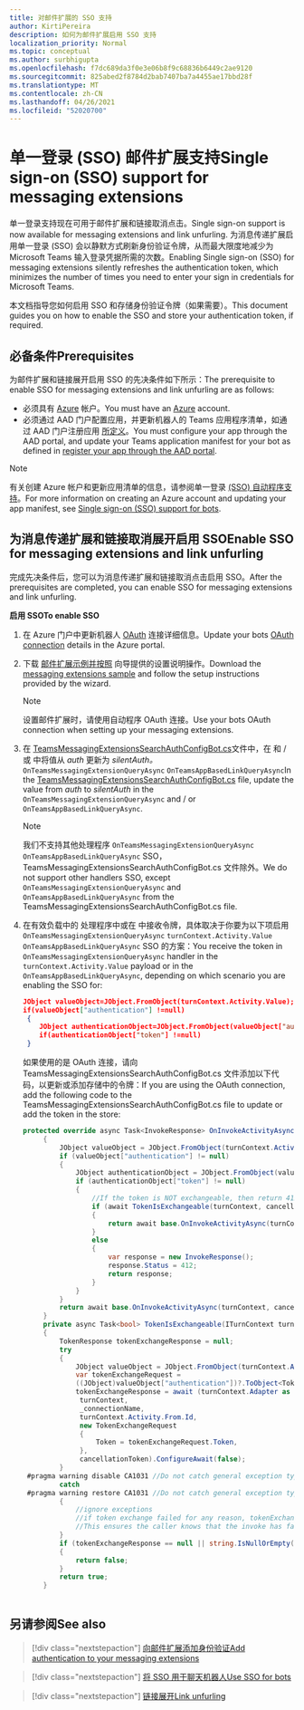 ```yaml
---
title: 对邮件扩展的 SSO 支持
author: KirtiPereira
description: 如何为邮件扩展启用 SSO 支持
localization_priority: Normal
ms.topic: conceptual
ms.author: surbhigupta
ms.openlocfilehash: f7dc689da3f0e3e06b8f9c68836b6449c2ae9120
ms.sourcegitcommit: 825abed2f8784d2bab7407ba7a4455ae17bbd28f
ms.translationtype: MT
ms.contentlocale: zh-CN
ms.lasthandoff: 04/26/2021
ms.locfileid: "52020700"
---
```

# <a name="single-sign-on-sso-support-for-messaging-extensions"></a><span data-ttu-id="f75f2-103">单一登录 (SSO) 邮件扩展支持</span><span class="sxs-lookup"><span data-stu-id="f75f2-103">Single sign-on (SSO) support for messaging extensions</span></span>
 
<span data-ttu-id="f75f2-104">单一登录支持现在可用于邮件扩展和链接取消点击。</span><span class="sxs-lookup"><span data-stu-id="f75f2-104">Single sign-on support is now available for messaging extensions and link unfurling.</span></span> <span data-ttu-id="f75f2-105">为消息传递扩展启用单一登录 (SSO) 会以静默方式刷新身份验证令牌，从而最大限度地减少为 Microsoft Teams 输入登录凭据所需的次数。</span><span class="sxs-lookup"><span data-stu-id="f75f2-105">Enabling Single sign-on (SSO) for messaging extensions silently refreshes the authentication token, which minimizes the number of times you need to enter your sign in credentials for Microsoft Teams.</span></span>

<span data-ttu-id="f75f2-106">本文档指导您如何启用 SSO 和存储身份验证令牌（如果需要）。</span><span class="sxs-lookup"><span data-stu-id="f75f2-106">This document guides you on how to enable the SSO and store your authentication token, if required.</span></span>

## <a name="prerequisites"></a><span data-ttu-id="f75f2-107">必备条件</span><span class="sxs-lookup"><span data-stu-id="f75f2-107">Prerequisites</span></span>

<span data-ttu-id="f75f2-108">为邮件扩展和链接展开启用 SSO 的先决条件如下所示：</span><span class="sxs-lookup"><span data-stu-id="f75f2-108">The prerequisite to enable SSO for messaging extensions and link unfurling are as follows:</span></span>
* <span data-ttu-id="f75f2-109">必须具有 [Azure](https://azure.microsoft.com/en-us/free/) 帐户。</span><span class="sxs-lookup"><span data-stu-id="f75f2-109">You must have an [Azure](https://azure.microsoft.com/en-us/free/) account.</span></span>
* <span data-ttu-id="f75f2-110">必须通过 AAD 门户配置应用，并更新机器人的 Teams 应用程序清单，如通过 AAD 门户注册应用 [所定义](../../bots/how-to/authentication/auth-aad-sso-bots.md#register-your-app-through-the-aad-portal)。</span><span class="sxs-lookup"><span data-stu-id="f75f2-110">You must configure your app through the AAD portal, and update your Teams application manifest for your bot as defined in [register your app through the AAD portal](../../bots/how-to/authentication/auth-aad-sso-bots.md#register-your-app-through-the-aad-portal).</span></span>

> [!NOTE]
> <span data-ttu-id="f75f2-111">有关创建 Azure 帐户和更新应用清单的信息，请参阅单一登录 [ (SSO) 自动程序支持](../../bots/how-to/authentication/auth-aad-sso-bots.md)。</span><span class="sxs-lookup"><span data-stu-id="f75f2-111">For more information on creating an Azure account and updating your app manifest, see [Single sign-on (SSO) support for bots](../../bots/how-to/authentication/auth-aad-sso-bots.md).</span></span>

## <a name="enable-sso-for-messaging-extensions-and-link-unfurling"></a><span data-ttu-id="f75f2-112">为消息传递扩展和链接取消展开启用 SSO</span><span class="sxs-lookup"><span data-stu-id="f75f2-112">Enable SSO for messaging extensions and link unfurling</span></span>

<span data-ttu-id="f75f2-113">完成先决条件后，您可以为消息传递扩展和链接取消点击启用 SSO。</span><span class="sxs-lookup"><span data-stu-id="f75f2-113">After the prerequisites are completed, you can enable SSO for messaging extensions and link unfurling.</span></span>

<span data-ttu-id="f75f2-114">**启用 SSO**</span><span class="sxs-lookup"><span data-stu-id="f75f2-114">**To enable SSO**</span></span>
1. <span data-ttu-id="f75f2-115">在 Azure 门户中更新机器人 [OAuth](../../bots/how-to/authentication/auth-aad-sso-bots.md#update-the-azure-portal-with-the-oauth-connection) 连接详细信息。</span><span class="sxs-lookup"><span data-stu-id="f75f2-115">Update your bots [OAuth connection](../../bots/how-to/authentication/auth-aad-sso-bots.md#update-the-azure-portal-with-the-oauth-connection) details in the Azure portal.</span></span>
2. <span data-ttu-id="f75f2-116">下载 [邮件扩展示例并按照](https://github.com/microsoft/BotBuilder-Samples/tree/main/samples/csharp_dotnetcore/52.teams-messaging-extensions-search-auth-config) 向导提供的设置说明操作。</span><span class="sxs-lookup"><span data-stu-id="f75f2-116">Download the [messaging extensions sample](https://github.com/microsoft/BotBuilder-Samples/tree/main/samples/csharp_dotnetcore/52.teams-messaging-extensions-search-auth-config) and follow the setup instructions provided by the wizard.</span></span>
   > [!NOTE]
   > <span data-ttu-id="f75f2-117">设置邮件扩展时，请使用自动程序 OAuth 连接。</span><span class="sxs-lookup"><span data-stu-id="f75f2-117">Use your bots OAuth connection when setting up your messaging extensions.</span></span>
3. <span data-ttu-id="f75f2-118">在 [TeamsMessagingExtensionsSearchAuthConfigBot.cs](https://github.com/microsoft/BotBuilder-Samples/tree/main/samples/csharp_dotnetcore/52.teams-messaging-extensions-search-auth-config/Bots/TeamsMessagingExtensionsSearchAuthConfigBot.cs)文件中，在 和 / 或 中将值从 *auth* 更新为 *silentAuth。* `OnTeamsMessagingExtensionQueryAsync` `OnTeamsAppBasedLinkQueryAsync`</span><span class="sxs-lookup"><span data-stu-id="f75f2-118">In the [TeamsMessagingExtensionsSearchAuthConfigBot.cs](https://github.com/microsoft/BotBuilder-Samples/tree/main/samples/csharp_dotnetcore/52.teams-messaging-extensions-search-auth-config/Bots/TeamsMessagingExtensionsSearchAuthConfigBot.cs) file, update the value from *auth* to *silentAuth* in the `OnTeamsMessagingExtensionQueryAsync` and / or `OnTeamsAppBasedLinkQueryAsync`.</span></span>  

    > [!NOTE]
    > <span data-ttu-id="f75f2-119">我们不支持其他处理程序 `OnTeamsMessagingExtensionQueryAsync` `OnTeamsAppBasedLinkQueryAsync` SSO，TeamsMessagingExtensionsSearchAuthConfigBot.cs 文件除外。</span><span class="sxs-lookup"><span data-stu-id="f75f2-119">We do not support other handlers SSO, except `OnTeamsMessagingExtensionQueryAsync` and `OnTeamsAppBasedLinkQueryAsync` from the TeamsMessagingExtensionsSearchAuthConfigBot.cs file.</span></span>
   
4. <span data-ttu-id="f75f2-120">在有效负载中的 处理程序中或在 中接收令牌，具体取决于你要为以下项启用 `OnTeamsMessagingExtensionQueryAsync` `turnContext.Activity.Value` `OnTeamsAppBasedLinkQueryAsync` SSO 的方案：</span><span class="sxs-lookup"><span data-stu-id="f75f2-120">You receive the token in `OnTeamsMessagingExtensionQueryAsync` handler in the `turnContext.Activity.Value` payload or in the `OnTeamsAppBasedLinkQueryAsync`, depending on which scenario you are enabling the SSO for:</span></span>

    ```json
    JObject valueObject=JObject.FromObject(turnContext.Activity.Value);
    if(valueObject["authentication"] !=null)
     {
        JObject authenticationObject=JObject.FromObject(valueObject["authentication"]);
        if(authenticationObject["token"] !=null)
     }
    
     ```
  
    <span data-ttu-id="f75f2-121">如果使用的是 OAuth 连接，请向 TeamsMessagingExtensionsSearchAuthConfigBot.cs 文件添加以下代码，以更新或添加存储中的令牌：</span><span class="sxs-lookup"><span data-stu-id="f75f2-121">If you are using the OAuth connection, add the following code to the TeamsMessagingExtensionsSearchAuthConfigBot.cs file to update or add the token in the store:</span></span>
    
   ```C#
   protected override async Task<InvokeResponse> OnInvokeActivityAsync(ITurnContext<IInvokeActivity> turnContext, CancellationToken cancellationToken)
        {
            JObject valueObject = JObject.FromObject(turnContext.Activity.Value);
            if (valueObject["authentication"] != null)
            {
                JObject authenticationObject = JObject.FromObject(valueObject["authentication"]);
                if (authenticationObject["token"] != null)
                {
                    //If the token is NOT exchangeable, then return 412 to require user consent
                    if (await TokenIsExchangeable(turnContext, cancellationToken))
                    {
                        return await base.OnInvokeActivityAsync(turnContext, cancellationToken).ConfigureAwait(false);
                    }
                    else
                    {
                        var response = new InvokeResponse();
                        response.Status = 412;
                        return response;
                    }
                }
            }
            return await base.OnInvokeActivityAsync(turnContext, cancellationToken).ConfigureAwait(false);
        }
        private async Task<bool> TokenIsExchangeable(ITurnContext turnContext, CancellationToken cancellationToken)
        {
            TokenResponse tokenExchangeResponse = null;
            try
            {
                JObject valueObject = JObject.FromObject(turnContext.Activity.Value);
                var tokenExchangeRequest =
                ((JObject)valueObject["authentication"])?.ToObject<TokenExchangeInvokeRequest>();
                tokenExchangeResponse = await (turnContext.Adapter as IExtendedUserTokenProvider).ExchangeTokenAsync(
                 turnContext,
                 _connectionName,
                 turnContext.Activity.From.Id,
                 new TokenExchangeRequest
                 {
                     Token = tokenExchangeRequest.Token,
                 },
                 cancellationToken).ConfigureAwait(false);
            }
    #pragma warning disable CA1031 //Do not catch general exception types (ignoring, see comment below)
            catch
    #pragma warning restore CA1031 //Do not catch general exception types
            {
                //ignore exceptions
                //if token exchange failed for any reason, tokenExchangeResponse above remains null, and a failure invoke response is sent to the caller.
                //This ensures the caller knows that the invoke has failed.
            }
            if (tokenExchangeResponse == null || string.IsNullOrEmpty(tokenExchangeResponse.Token))
            {
                return false;
            }
            return true;
        }
    
    ```    

## <a name="see-also"></a><span data-ttu-id="f75f2-122">另请参阅</span><span class="sxs-lookup"><span data-stu-id="f75f2-122">See also</span></span>

> [!div class="nextstepaction"]
> [<span data-ttu-id="f75f2-123">向邮件扩展添加身份验证</span><span class="sxs-lookup"><span data-stu-id="f75f2-123">Add authentication to your messaging extensions</span></span>](add-authentication.md)

> [!div class="nextstepaction"]
> [<span data-ttu-id="f75f2-124">将 SSO 用于聊天机器人</span><span class="sxs-lookup"><span data-stu-id="f75f2-124">Use SSO for bots</span></span>](../../bots/how-to/authentication/auth-aad-sso-bots.md)

> [!div class="nextstepaction"]
> [<span data-ttu-id="f75f2-125">链接展开</span><span class="sxs-lookup"><span data-stu-id="f75f2-125">Link unfurling</span></span>](link-unfurling.md)

